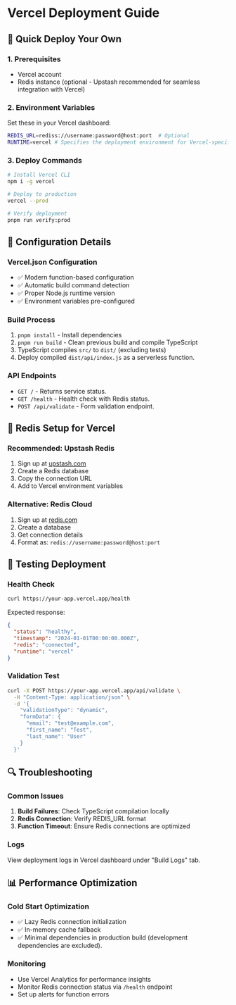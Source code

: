 # Vercel Deployment Guide

## 🚀 Quick Deploy Your Own

### 1. Prerequisites
- Vercel account
- Redis instance (optional - Upstash recommended for seamless integration with Vercel)

### 2. Environment Variables
Set these in your Vercel dashboard:

```bash
REDIS_URL=rediss://username:password@host:port  # Optional
RUNTIME=vercel # Specifies the deployment environment for Vercel-specific optimizations.
```

### 3. Deploy Commands
```bash
# Install Vercel CLI
npm i -g vercel

# Deploy to production
vercel --prod

# Verify deployment
pnpm run verify:prod
```

## 🔧 Configuration Details

### Vercel.json Configuration
- ✅ Modern function-based configuration
- ✅ Automatic build command detection
- ✅ Proper Node.js runtime version
- ✅ Environment variables pre-configured

### Build Process
1. `pnpm install` - Install dependencies
2. `pnpm run build` - Clean previous build and compile TypeScript
3. TypeScript compiles `src/` to `dist/` (excluding tests)
4. Deploy compiled `dist/api/index.js` as a serverless function.

### API Endpoints
- `GET /` - Returns service status.
- `GET /health` - Health check with Redis status.
- `POST /api/validate` - Form validation endpoint.

## 🔴 Redis Setup for Vercel

### Recommended: Upstash Redis
1. Sign up at [upstash.com](https://upstash.com)
2. Create a Redis database
3. Copy the connection URL
4. Add to Vercel environment variables

### Alternative: Redis Cloud
1. Sign up at [redis.com](https://redis.com)
2. Create a database
3. Get connection details
4. Format as: `redis://username:password@host:port`

## 🧪 Testing Deployment

### Health Check
```bash
curl https://your-app.vercel.app/health
```

Expected response:
```json
{
  "status": "healthy",
  "timestamp": "2024-01-01T00:00:00.000Z",
  "redis": "connected",
  "runtime": "vercel"
}
```

### Validation Test
```bash
curl -X POST https://your-app.vercel.app/api/validate \
  -H "Content-Type: application/json" \
  -d '{
    "validationType": "dynamic",
    "formData": {
      "email": "test@example.com",
      "first_name": "Test",
      "last_name": "User"
    }
  }'
```

## 🔍 Troubleshooting

### Common Issues
1. **Build Failures**: Check TypeScript compilation locally
2. **Redis Connection**: Verify REDIS_URL format
3. **Function Timeout**: Ensure Redis connections are optimized

### Logs
View deployment logs in Vercel dashboard under "Build Logs" tab.

## 📊 Performance Optimization

### Cold Start Optimization
- ✅ Lazy Redis connection initialization
- ✅ In-memory cache fallback
- ✅ Minimal dependencies in production build (development dependencies are excluded).

### Monitoring
- Use Vercel Analytics for performance insights
- Monitor Redis connection status via `/health` endpoint
- Set up alerts for function errors
